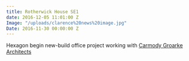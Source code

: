 ```yaml
---
title: Rotherwick House SE1
date: 2016-12-05 11:01:00 Z
Image: "/uploads/clarence%20news%20image.jpg"
Date: 2016-11-30 00:00:00 Z
---
```


Hexagon begin new-build office project working with [Carmody Groarke Architects](http://www.carmodygroarke.com/)